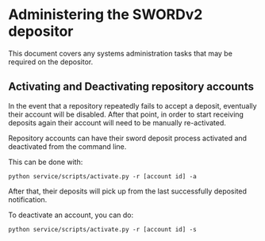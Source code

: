 # Administering the SWORDv2 depositor

This document covers any systems administration tasks that may be required on the depositor.

## Activating and Deactivating repository accounts

In the event that a repository repeatedly fails to accept a deposit, eventually their account will be disabled.  After
that point, in order to start receiving deposits again their account will need to be manually re-activated.

Repository accounts can have their sword deposit process activated and deactivated from the command line.

This can be done with:

    python service/scripts/activate.py -r [account id] -a

After that, their deposits will pick up from the last successfully deposited notification.

To deactivate an account, you can do:

    python service/scripts/activate.py -r [account id] -s
